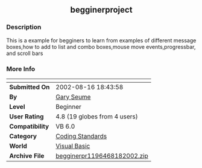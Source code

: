 ﻿<div align="center">

## begginerproject


</div>

### Description

This is a example for begginers to learn from examples of different message boxes,how to add to list and combo boxes,mouse move events,progressbar, and scroll bars
 
### More Info
 


<span>             |<span>
---                |---
**Submitted On**   |2002-08-16 18:43:58
**By**             |[Gary Seume](https://github.com/Planet-Source-Code/PSCIndex/blob/master/ByAuthor/gary-seume.md)
**Level**          |Beginner
**User Rating**    |4.8 (19 globes from 4 users)
**Compatibility**  |VB 6\.0
**Category**       |[Coding Standards](https://github.com/Planet-Source-Code/PSCIndex/blob/master/ByCategory/coding-standards__1-43.md)
**World**          |[Visual Basic](https://github.com/Planet-Source-Code/PSCIndex/blob/master/ByWorld/visual-basic.md)
**Archive File**   |[begginerpr1196468182002\.zip](https://github.com/Planet-Source-Code/gary-seume-begginerproject__1-38085/archive/master.zip)








